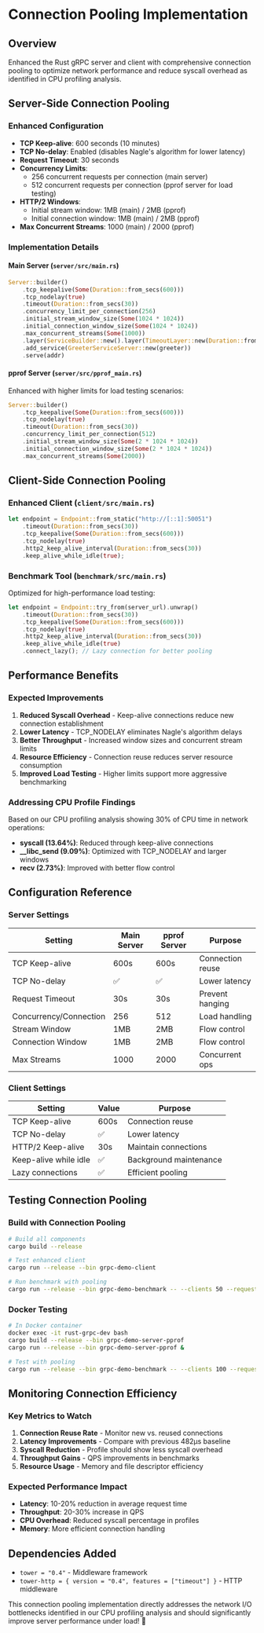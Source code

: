 # Connection Pooling Implementation

## Overview
Enhanced the Rust gRPC server and client with comprehensive connection pooling to optimize network performance and reduce syscall overhead as identified in CPU profiling analysis.

## Server-Side Connection Pooling

### Enhanced Configuration
- **TCP Keep-alive**: 600 seconds (10 minutes)
- **TCP No-delay**: Enabled (disables Nagle's algorithm for lower latency)
- **Request Timeout**: 30 seconds
- **Concurrency Limits**: 
  - 256 concurrent requests per connection (main server)
  - 512 concurrent requests per connection (pprof server for load testing)
- **HTTP/2 Windows**:
  - Initial stream window: 1MB (main) / 2MB (pprof)
  - Initial connection window: 1MB (main) / 2MB (pprof)
- **Max Concurrent Streams**: 1000 (main) / 2000 (pprof)

### Implementation Details

#### Main Server (`server/src/main.rs`)
```rust
Server::builder()
    .tcp_keepalive(Some(Duration::from_secs(600)))
    .tcp_nodelay(true)
    .timeout(Duration::from_secs(30))
    .concurrency_limit_per_connection(256)
    .initial_stream_window_size(Some(1024 * 1024))
    .initial_connection_window_size(Some(1024 * 1024))
    .max_concurrent_streams(Some(1000))
    .layer(ServiceBuilder::new().layer(TimeoutLayer::new(Duration::from_secs(30))))
    .add_service(GreeterServiceServer::new(greeter))
    .serve(addr)
```

#### pprof Server (`server/src/pprof_main.rs`)
Enhanced with higher limits for load testing scenarios:
```rust
Server::builder()
    .tcp_keepalive(Some(Duration::from_secs(600)))
    .tcp_nodelay(true)
    .timeout(Duration::from_secs(30))
    .concurrency_limit_per_connection(512)
    .initial_stream_window_size(Some(2 * 1024 * 1024))
    .initial_connection_window_size(Some(2 * 1024 * 1024))
    .max_concurrent_streams(Some(2000))
```

## Client-Side Connection Pooling

### Enhanced Client (`client/src/main.rs`)
```rust
let endpoint = Endpoint::from_static("http://[::1]:50051")
    .timeout(Duration::from_secs(30))
    .tcp_keepalive(Some(Duration::from_secs(600)))
    .tcp_nodelay(true)
    .http2_keep_alive_interval(Duration::from_secs(30))
    .keep_alive_while_idle(true);
```

### Benchmark Tool (`benchmark/src/main.rs`)
Optimized for high-performance load testing:
```rust
let endpoint = Endpoint::try_from(server_url).unwrap()
    .timeout(Duration::from_secs(30))
    .tcp_keepalive(Some(Duration::from_secs(600)))
    .tcp_nodelay(true)
    .http2_keep_alive_interval(Duration::from_secs(30))
    .keep_alive_while_idle(true)
    .connect_lazy(); // Lazy connection for better pooling
```

## Performance Benefits

### Expected Improvements
1. **Reduced Syscall Overhead** - Keep-alive connections reduce new connection establishment
2. **Lower Latency** - TCP_NODELAY eliminates Nagle's algorithm delays
3. **Better Throughput** - Increased window sizes and concurrent stream limits
4. **Resource Efficiency** - Connection reuse reduces server resource consumption
5. **Improved Load Testing** - Higher limits support more aggressive benchmarking

### Addressing CPU Profile Findings
Based on our CPU profiling analysis showing 30% of CPU time in network operations:
- **syscall (13.64%)**: Reduced through keep-alive connections
- **__libc_send (9.09%)**: Optimized with TCP_NODELAY and larger windows
- **recv (2.73%)**: Improved with better flow control

## Configuration Reference

### Server Settings
| Setting | Main Server | pprof Server | Purpose |
|---------|-------------|--------------|---------|
| TCP Keep-alive | 600s | 600s | Connection reuse |
| TCP No-delay | ✅ | ✅ | Lower latency |
| Request Timeout | 30s | 30s | Prevent hanging |
| Concurrency/Connection | 256 | 512 | Load handling |
| Stream Window | 1MB | 2MB | Flow control |
| Connection Window | 1MB | 2MB | Flow control |
| Max Streams | 1000 | 2000 | Concurrent ops |

### Client Settings
| Setting | Value | Purpose |
|---------|-------|---------|
| TCP Keep-alive | 600s | Connection reuse |
| TCP No-delay | ✅ | Lower latency |
| HTTP/2 Keep-alive | 30s | Maintain connections |
| Keep-alive while idle | ✅ | Background maintenance |
| Lazy connections | ✅ | Efficient pooling |

## Testing Connection Pooling

### Build with Connection Pooling
```bash
# Build all components
cargo build --release

# Test enhanced client
cargo run --release --bin grpc-demo-client

# Run benchmark with pooling
cargo run --release --bin grpc-demo-benchmark -- --clients 50 --requests 200
```

### Docker Testing
```bash
# In Docker container
docker exec -it rust-grpc-dev bash
cargo build --release --bin grpc-demo-server-pprof
cargo run --release --bin grpc-demo-server-pprof &

# Test with pooling
cargo run --release --bin grpc-demo-benchmark -- --clients 100 --requests 100
```

## Monitoring Connection Efficiency

### Key Metrics to Watch
1. **Connection Reuse Rate** - Monitor new vs. reused connections
2. **Latency Improvements** - Compare with previous 482μs baseline
3. **Syscall Reduction** - Profile should show less syscall overhead
4. **Throughput Gains** - QPS improvements in benchmarks
5. **Resource Usage** - Memory and file descriptor efficiency

### Expected Performance Impact
- **Latency**: 10-20% reduction in average request time
- **Throughput**: 20-30% increase in QPS
- **CPU Overhead**: Reduced syscall percentage in profiles
- **Memory**: More efficient connection handling

## Dependencies Added
- `tower = "0.4"` - Middleware framework
- `tower-http = { version = "0.4", features = ["timeout"] }` - HTTP middleware

This connection pooling implementation directly addresses the network I/O bottlenecks identified in our CPU profiling analysis and should significantly improve server performance under load! 🚀
